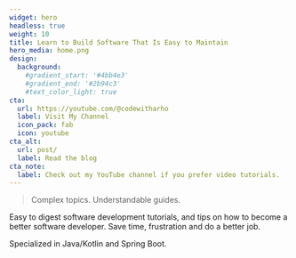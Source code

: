 ```yaml
---
widget: hero
headless: true
weight: 10
title: Learn to Build Software That Is Easy to Maintain
hero_media: home.png
design:
  background:
    #gradient_start: '#4bb4e3'
    #gradient_end: '#2b94c3'
    #text_color_light: true
cta:
  url: https://youtube.com/@codewitharho
  label: Visit My Channel
  icon_pack: fab
  icon: youtube
cta_alt:
  url: post/
  label: Read the blog
cta_note:
  label: Check out my YouTube channel if you prefer video tutorials.
---
```


> Complex topics. Understandable guides.

Easy to digest software development tutorials, and tips on how to become a better software developer. Save time, frustration and do a better job.

Specialized in Java/Kotlin and Spring Boot.

<p></p>
